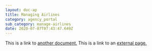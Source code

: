 ```yaml
---
layout: doc-ap
title: Managing Airlines
category: agency_portal
sub_category: manage-airlines
date: 2020-07-07T07:43:47.649Z
---
```


This is a link to [another document.](doc3.md) This is a link to an [external page.](http://www.example.com/)

